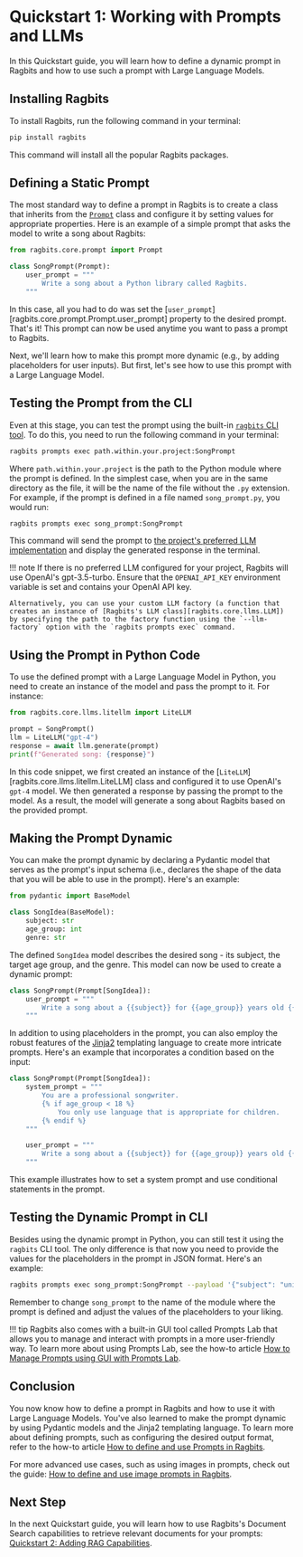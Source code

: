 # Quickstart 1: Working with Prompts and LLMs

In this Quickstart guide, you will learn how to define a dynamic prompt in Ragbits and how to use such a prompt with Large Language Models.

## Installing Ragbits

To install Ragbits, run the following command in your terminal:

```bash
pip install ragbits
```

This command will install all the popular Ragbits packages.

## Defining a Static Prompt
The most standard way to define a prompt in Ragbits is to create a class that inherits from the [`Prompt`](../api_reference/core/prompt.md) class and configure it by setting values for appropriate properties. Here is an example of a simple prompt that asks the model to write a song about Ragbits:

```python
from ragbits.core.prompt import Prompt

class SongPrompt(Prompt):
    user_prompt = """
        Write a song about a Python library called Ragbits.
    """
```

In this case, all you had to do was set the [`user_prompt`][ragbits.core.prompt.Prompt.user_prompt] property to the desired prompt. That's it! This prompt can now be used anytime you want to pass a prompt to Ragbits.

Next, we'll learn how to make this prompt more dynamic (e.g., by adding placeholders for user inputs). But first, let's see how to use this prompt with a Large Language Model.

## Testing the Prompt from the CLI
Even at this stage, you can test the prompt using the built-in [`ragbits` CLI tool](../cli/main.md). To do this, you need to run the following command in your terminal:

```bash
ragbits prompts exec path.within.your.project:SongPrompt
```

Where `path.within.your.project` is the path to the Python module where the prompt is defined. In the simplest case, when you are in the same directory as the file, it will be the name of the file without the `.py` extension. For example, if the prompt is defined in a file named `song_prompt.py`, you would run:

```bash
ragbits prompts exec song_prompt:SongPrompt
```

This command will send the prompt to [the project's preferred LLM implementation](../how-to/core/component_preferrences.md) and display the generated response in the terminal.

!!! note
    If there is no preferred LLM configured for your project, Ragbits will use OpenAI's gpt-3.5-turbo. Ensure that the `OPENAI_API_KEY` environment variable is set and contains your OpenAI API key.

    Alternatively, you can use your custom LLM factory (a function that creates an instance of [Ragbits's LLM class][ragbits.core.llms.LLM]) by specifying the path to the factory function using the `--llm-factory` option with the `ragbits prompts exec` command.

## Using the Prompt in Python Code
To use the defined prompt with a Large Language Model in Python, you need to create an instance of the model and pass the prompt to it. For instance:

```python
from ragbits.core.llms.litellm import LiteLLM

prompt = SongPrompt()
llm = LiteLLM("gpt-4")
response = await llm.generate(prompt)
print(f"Generated song: {response}")
```

In this code snippet, we first created an instance of the [`LiteLLM`][ragbits.core.llms.litellm.LiteLLM] class and configured it to use OpenAI's `gpt-4` model. We then generated a response by passing the prompt to the model. As a result, the model will generate a song about Ragbits based on the provided prompt.

## Making the Prompt Dynamic
You can make the prompt dynamic by declaring a Pydantic model that serves as the prompt's input schema (i.e., declares the shape of the data that you will be able to use in the prompt). Here's an example:

```python
from pydantic import BaseModel

class SongIdea(BaseModel):
    subject: str
    age_group: int
    genre: str
```

The defined `SongIdea` model describes the desired song - its subject, the target age group, and the genre. This model can now be used to create a dynamic prompt:

```python
class SongPrompt(Prompt[SongIdea]):
    user_prompt = """
        Write a song about a {{subject}} for {{age_group}} years old {{genre}} fans.
    """
```

In addition to using placeholders in the prompt, you can also employ the robust features of the [Jinja2](https://jinja.palletsprojects.com/) templating language to create more intricate prompts. Here's an example that incorporates a condition based on the input:

```python
class SongPrompt(Prompt[SongIdea]):
    system_prompt = """
        You are a professional songwriter.
        {% if age_group < 18 %}
            You only use language that is appropriate for children.
        {% endif %}
    """

    user_prompt = """
        Write a song about a {{subject}} for {{age_group}} years old {{genre}} fans.
    """
```

This example illustrates how to set a system prompt and use conditional statements in the prompt.

## Testing the Dynamic Prompt in CLI
Besides using the dynamic prompt in Python, you can still test it using the `ragbits` CLI tool. The only difference is that now you need to provide the values for the placeholders in the prompt in JSON format. Here's an example:

```bash
ragbits prompts exec song_prompt:SongPrompt --payload '{"subject": "unicorns", "age_group": 12, "genre": "pop"}'
```

Remember to change `song_prompt` to the name of the module where the prompt is defined and adjust the values of the placeholders to your liking.

!!! tip
    Ragbits also comes with a built-in GUI tool called Prompts Lab that allows you to manage and interact with prompts in a more user-friendly way. To learn more about using Prompts Lab, see the how-to article [How to Manage Prompts using GUI with Prompts Lab](../how-to/core/prompts_lab.md).

## Conclusion
You now know how to define a prompt in Ragbits and how to use it with Large Language Models. You've also learned to make the prompt dynamic by using Pydantic models and the Jinja2 templating language. To learn more about defining prompts, such as configuring the desired output format, refer to the how-to article [How to define and use Prompts in Ragbits](../how-to/core/use_prompting.md).

For more advanced use cases, such as using images in prompts, check out the guide: [How to define and use image prompts in Ragbits](../how-to/core/use_images_in_prompts.md).

<!-- TODO: Add a link to the how-to article on defining custom prompt sources -->

## Next Step
In the next Quickstart guide, you will learn how to use Ragbits's Document Search capabilities to retrieve relevant documents for your prompts: [Quickstart 2: Adding RAG Capabilities](quickstart2_rag.md).